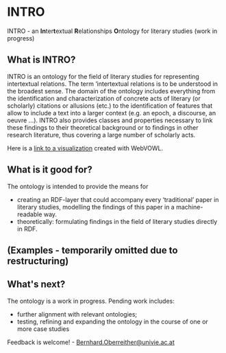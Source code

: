 # INTRO
INTRO - an <b>In</b>ter<b>t</b>extual <b>R</b>elationships <b>O</b>ntology for literary studies
(work in progress)

## What is INTRO?
INTRO is an ontology for the field of literary studies for representing intertextual relations.
The term ‘intertextual relations is to be understood in the broadest sense. The domain of the ontology includes everything from the identification and characterization of concrete acts of literary (or scholarly) citations or allusions (etc.) to the identification of features that allow to include a text into a larger context (e.g. an epoch, a discourse, an oeuvre ...). INTRO also provides classes and properties necessary to link these findings to their theoretical background or to findings in other research literature, thus covering a large number of scholarly acts.

Here is a <a href="http://www.visualdataweb.de/webvowl/#iri=https://raw.githubusercontent.com/BOberreither/INTRO/master/INTRO_CurrentBeta.owl">link to a visualization</a> created with WebVOWL.


## What is it good for?
The ontology is intended to provide the means for 
- creating an RDF-layer that could accompany every ‘traditional’ paper in literary studies, modelling the findings of this paper in a machine-readable way.
- theoretically: formulating findings in the field of literary studies directly in RDF.

## (Examples - temporarily omitted due to restructuring)


## What's next?
The ontology is a work in progress. Pending work includes:
- further alignment with relevant ontologies; 
- testing, refining and expanding the ontology in the course of one or more case studies


Feedback is welcome! - Bernhard.Oberreither@univie.ac.at


